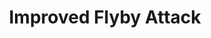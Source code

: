 ---
title: "Improved Flyby Attack"

feat:
  types: ["General"]
  prerequisite: |
    Fly speed, Dodge, Flyby Attack, {% feat_link mobility %}.
  benefit: |
    If the standard action taken by a creature during a round in which it uses Flyby Attack is a melee attack, the creature provokes no attacks of opportunity from moving out of squares threatened by its target.
  normal: |
    Without this feat, a creature making an attack as part of a Flyby Attack maneuver provokes attacks of opportunity as normal from moving out of squares threatened by its target.
---